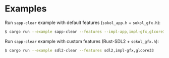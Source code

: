 # Examples

Run `sapp-clear` example with default features (`sokol_app.h` + `sokol_gfx.h`):

```sh
$ cargo run --example sapp-clear --features --impl-app,impl-gfx,glcore33
```

Run `sapp-clear` example with custom features (Rust-SDL2 + `sokol_gfx.h`):

```sh
$ cargo run --example sdl2-clear --features sdl2,impl-gfx,glcore33
```
